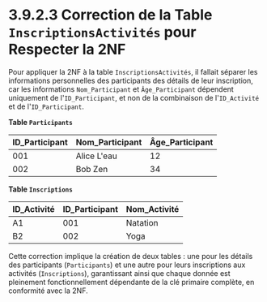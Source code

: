 # 3.9.2.3 Correction de la Table `InscriptionsActivités` pour Respecter la 2NF

Pour appliquer la 2NF à la table `InscriptionsActivités`, il fallait séparer les informations personnelles des participants des détails de leur inscription, car les informations `Nom_Participant` et `Âge_Participant` dépendent uniquement de l'`ID_Participant`, et non de la combinaison de l'`ID_Activité` et de l'`ID_Participant`.

**Table `Participants`**

| ID_Participant | Nom_Participant | Âge_Participant |
| -------------- | --------------- | --------------- |
| 001            | Alice L'eau     | 12              |
| 002            | Bob Zen         | 34              |

**Table `Inscriptions`**

| ID_Activité | ID_Participant | Nom_Activité |
| ----------- | -------------- | ------------ |
| A1          | 001            | Natation     |
| B2          | 002            | Yoga         |

Cette correction implique la création de deux tables : une pour les détails des participants (`Participants`) et une autre pour leurs inscriptions aux activités (`Inscriptions`), garantissant ainsi que chaque donnée est pleinement fonctionnellement dépendante de la clé primaire complète, en conformité avec la 2NF.